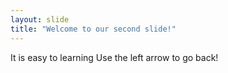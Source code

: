 ```yaml
---
layout: slide
title: "Welcome to our second slide!"
---
```

It is easy to learning
Use the left arrow to go back!
